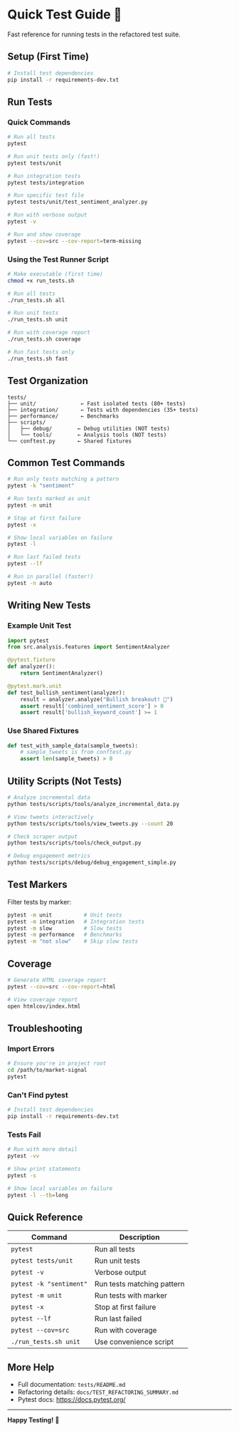 # Quick Test Guide 🚀

Fast reference for running tests in the refactored test suite.

## Setup (First Time)

```bash
# Install test dependencies
pip install -r requirements-dev.txt
```

## Run Tests

### Quick Commands

```bash
# Run all tests
pytest

# Run unit tests only (fast!)
pytest tests/unit

# Run integration tests
pytest tests/integration

# Run specific test file
pytest tests/unit/test_sentiment_analyzer.py

# Run with verbose output
pytest -v

# Run and show coverage
pytest --cov=src --cov-report=term-missing
```

### Using the Test Runner Script

```bash
# Make executable (first time)
chmod +x run_tests.sh

# Run all tests
./run_tests.sh all

# Run unit tests
./run_tests.sh unit

# Run with coverage report
./run_tests.sh coverage

# Run fast tests only
./run_tests.sh fast
```

## Test Organization

```
tests/
├── unit/              ← Fast isolated tests (80+ tests)
├── integration/       ← Tests with dependencies (35+ tests)
├── performance/       ← Benchmarks
├── scripts/
│   ├── debug/        ← Debug utilities (NOT tests)
│   └── tools/        ← Analysis tools (NOT tests)
└── conftest.py       ← Shared fixtures
```

## Common Test Commands

```bash
# Run only tests matching a pattern
pytest -k "sentiment"

# Run tests marked as unit
pytest -m unit

# Stop at first failure
pytest -x

# Show local variables on failure
pytest -l

# Run last failed tests
pytest --lf

# Run in parallel (faster!)
pytest -n auto
```

## Writing New Tests

### Example Unit Test

```python
import pytest
from src.analysis.features import SentimentAnalyzer

@pytest.fixture
def analyzer():
    return SentimentAnalyzer()

@pytest.mark.unit
def test_bullish_sentiment(analyzer):
    result = analyzer.analyze("Bullish breakout! 🚀")
    assert result['combined_sentiment_score'] > 0
    assert result['bullish_keyword_count'] >= 1
```

### Use Shared Fixtures

```python
def test_with_sample_data(sample_tweets):
    # sample_tweets is from conftest.py
    assert len(sample_tweets) > 0
```

## Utility Scripts (Not Tests)

```bash
# Analyze incremental data
python tests/scripts/tools/analyze_incremental_data.py

# View tweets interactively
python tests/scripts/tools/view_tweets.py --count 20

# Check scraper output
python tests/scripts/tools/check_output.py

# Debug engagement metrics
python tests/scripts/debug/debug_engagement_simple.py
```

## Test Markers

Filter tests by marker:

```bash
pytest -m unit          # Unit tests
pytest -m integration   # Integration tests
pytest -m slow          # Slow tests
pytest -m performance   # Benchmarks
pytest -m "not slow"    # Skip slow tests
```

## Coverage

```bash
# Generate HTML coverage report
pytest --cov=src --cov-report=html

# View coverage report
open htmlcov/index.html
```

## Troubleshooting

### Import Errors
```bash
# Ensure you're in project root
cd /path/to/market-signal
pytest
```

### Can't Find pytest
```bash
# Install test dependencies
pip install -r requirements-dev.txt
```

### Tests Fail
```bash
# Run with more detail
pytest -vv

# Show print statements
pytest -s

# Show local variables on failure
pytest -l --tb=long
```

## Quick Reference

| Command | Description |
|---------|-------------|
| `pytest` | Run all tests |
| `pytest tests/unit` | Run unit tests |
| `pytest -v` | Verbose output |
| `pytest -k "sentiment"` | Run tests matching pattern |
| `pytest -m unit` | Run tests with marker |
| `pytest -x` | Stop at first failure |
| `pytest --lf` | Run last failed |
| `pytest --cov=src` | Run with coverage |
| `./run_tests.sh unit` | Use convenience script |

## More Help

- Full documentation: `tests/README.md`
- Refactoring details: `docs/TEST_REFACTORING_SUMMARY.md`
- Pytest docs: https://docs.pytest.org/

---

**Happy Testing!** 🎉
